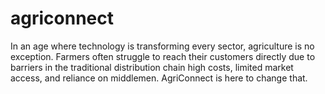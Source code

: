 # agriconnect
In an age where technology is transforming every sector, agriculture is no exception. Farmers often struggle to reach their customers directly due to barriers in the traditional distribution chain high costs, limited market access, and reliance on middlemen. AgriConnect is here to change that. 
